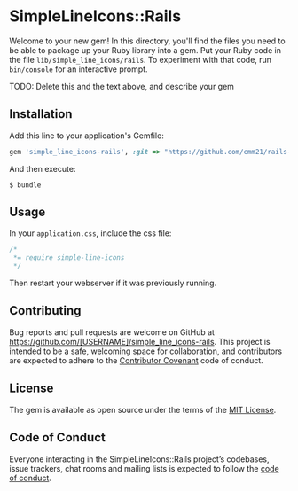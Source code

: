 # SimpleLineIcons::Rails

Welcome to your new gem! In this directory, you'll find the files you need to be able to package up your Ruby library into a gem. Put your Ruby code in the file `lib/simple_line_icons/rails`. To experiment with that code, run `bin/console` for an interactive prompt.

TODO: Delete this and the text above, and describe your gem

## Installation

Add this line to your application's Gemfile:

```ruby
gem 'simple_line_icons-rails', :git => "https://github.com/cmm21/rails-simple-line-icons.git"
```

And then execute:

    $ bundle

## Usage


In your `application.css`, include the css file:

```css
/*
 *= require simple-line-icons
 */
```
Then restart your webserver if it was previously running.

## Contributing

Bug reports and pull requests are welcome on GitHub at https://github.com/[USERNAME]/simple_line_icons-rails. This project is intended to be a safe, welcoming space for collaboration, and contributors are expected to adhere to the [Contributor Covenant](http://contributor-covenant.org) code of conduct.

## License

The gem is available as open source under the terms of the [MIT License](http://opensource.org/licenses/MIT).

## Code of Conduct

Everyone interacting in the SimpleLineIcons::Rails project’s codebases, issue trackers, chat rooms and mailing lists is expected to follow the [code of conduct](https://github.com/[USERNAME]/simple_line_icons-rails/blob/master/CODE_OF_CONDUCT.md).
